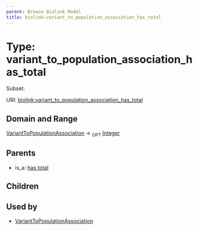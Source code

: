 ```yaml
---
parent: Browse Biolink Model
title: biolink:variant_to_population_association_has_total
---
```


# Type: variant_to_population_association_has_total

Subset:




URI: [biolink:variant_to_population_association_has_total](https://w3id.org/biolink/vocab/variant_to_population_association_has_total)

## Domain and Range

[VariantToPopulationAssociation](VariantToPopulationAssociation.md) ->  <sub>OPT</sub> [Integer](types/Integer.md)

## Parents

 *  is_a: [has total](has_total.md)

## Children


## Used by

 * [VariantToPopulationAssociation](VariantToPopulationAssociation.md)
